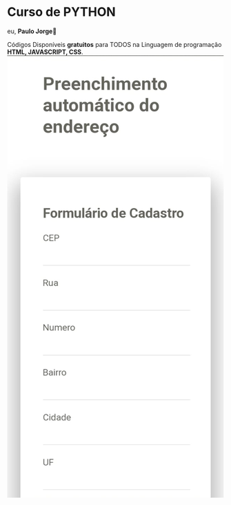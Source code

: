 # Curso de PYTHON
eu, **Paulo Jorge**👋

Códigos Disponíveis **gratuitos** para TODOS na Linguagem de programação **HTML, JAVASCRIPT, CSS**.
<img align="center"  width="auto"  height="auto"  src="images/2024-02-03 at 18.04.39.jpeg">